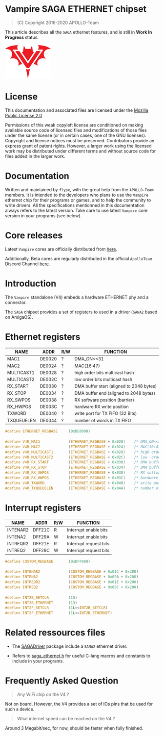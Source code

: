 # Vampire SAGA ETHERNET chipset

> (C) Copyright 2016-2020 APOLLO-Team

This article describes all the `SAGA` ethernet features, and is still in **Work In Progress** status.

![Vampire Logo](../ASSETS/V_LOGO.png)

# License

This documentation and associated files are licensed under the [Mozilla Public License 2.0](../LICENSE)

Permissions of this weak copyleft license are conditioned on making available source code of licensed files and modifications of those files under the same license (or in certain cases, one of the GNU licenses). Copyright and license notices must be preserved. Contributors provide an express grant of patent rights. However, a larger work using the licensed work may be distributed under different terms and without source code for files added in the larger work.

# Documentation

Written and maintained by `flype`, with the great help from the `APOLLO-Team` members. It is intended to the developers who plans to use the `Vampire` ethernet chip for their programs or games, and to help the community to write drivers. All the specifications mentionned in this documentation always refers to the latest version. Take care to use latest `Vampire` core version in your programs (see below).

# Core releases

Latest `Vampire` cores are officially distributed from [here](https://www.apollo-accelerators.com/wiki/doku.php/start#core_and_software_updates). 

Additionally, Beta cores are regularly distributed in the official `ApolloTeam` Discord Channel [here](https://discord.gg/bM684VW).

# Introduction

The `Vampire` standalone (V4) embeds a hardware ETHERNET phy and a connector.

The `SAGA` chipset provides a set of registers to used in a driver (`SANA2` based on AmigaOS).

# Ethernet registers

NAME       | ADDR   | R/W | FUNCTION
---------- | ------ | --- | --------
MAC1       | DE0020 |  ?  | DMA_ON<<31 | MAC(0:15)                  
MAC2       | DE0024 |  ?  | MAC(16:47)                              
MULTICAST1 | DE0028 |  ?  | high order bits multicast hash          
MULTICAST2 | DE002C |  ?  | low  order bits multicast hash          
RX_START   | DE0030 |  ?  | DMA buffer start (aligned to 2048 bytes)
RX_STOP    | DE0034 |  ?  | DMA buffer end (aligned to 2048 bytes)  
RX_SWPOS   | DE0038 |  ?  | RX software position (barrier)          
RX_HWPOS   | DE003C |  ?  | hardware RX write position              
TXWORD     | DE0040 |  ?  | write port for TX FIFO (32 Bits)        
TXQUEUELEN | DE0044 |  ?  | number of words in TX FIFO              

```c
#define ETHERNET_REGBASE     (0xDE0000)

#define V4R_MAC1             (ETHERNET_REGBASE + 0x020)    /* DMA_ON<<31 | MAC(0:15)                   */
#define V4R_MAC2             (ETHERNET_REGBASE + 0x024)    /* MAC(16:47)                               */
#define V4R_MULTICAST1       (ETHERNET_REGBASE + 0x028)    /* high order bits multicast hash           */
#define V4R_MULTICAST2       (ETHERNET_REGBASE + 0x02C)    /* low  order bits multicast hash           */
#define V4R_RX_START         (ETHERNET_REGBASE + 0x030)    /* DMA buffer start (aligned to 2048 bytes) */
#define V4R_RX_STOP          (ETHERNET_REGBASE + 0x034)    /* DMA buffer end (aligned to 2048 bytes)   */
#define V4R_RX_SWPOS         (ETHERNET_REGBASE + 0x038)    /* RX software position (barrier)           */
#define V4R_RX_HWPOS         (ETHERNET_REGBASE + 0x03C)    /* hardware RX write position               */
#define V4R_TXWORD           (ETHERNET_REGBASE + 0x040)    /* write port for TX FIFO (32 Bits)         */
#define V4R_TXQUEUELEN       (ETHERNET_REGBASE + 0x044)    /* number of words in TX FIFO               */
```

# Interrupt registers

NAME       | ADDR   | R/W | FUNCTION
---------- | ------ | --- | --------
INTENAR2   | DFF21C |  R  | Interrupt enable bits
INTENA2    | DFF29A |  W  | Interrupt enable bits
INTREQR2   | DFF21E |  R  | Interrupt request bits
INTREQ2    | DFF29C |  W  | Interrupt request bits

```c
#define CUSTOM_REGBASE       (0xDFF000)

#define INTENAR2             (CUSTOM_REGBASE + 0x01C + 0x200)
#define INTENA2	             (CUSTOM_REGBASE + 0x09A + 0x200)
#define INTREQR2             (CUSTOM_REGBASE + 0x01E + 0x200)
#define INTREQ2	             (CUSTOM_REGBASE + 0x09C + 0x200)

#define INT2B_SETCLR         (15)
#define INT2B_ETHERNET       (13)
#define INT2F_SETCLR         (1L<<INT2B_SETCLR)
#define INT2F_ETHERNET       (1L<<INT2B_ETHERNET)
```

# Related ressources files

* The [SAGADriver](https://www.apollo-accelerators.com/wiki/doku.php/saga:updates) package include a `SANA2` ethernet driver.

* Refers to [saga_ethernet.h](saga_ethernet.h) for useful C-lang macros and constants to include in your programs.

# Frequently Asked Question

> Any WiFi chip on the V4 ?

Not on board. However, the V4 provides a set of IOs pins that be used for such a device.

> What internet speed can be reached on the V4 ?

Around 3 Megabit/sec, for now, should be faster when fully finished.
